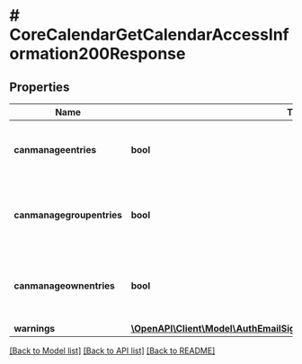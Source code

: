 # # CoreCalendarGetCalendarAccessInformation200Response

## Properties

Name | Type | Description | Notes
------------ | ------------- | ------------- | -------------
**canmanageentries** | **bool** | Whether the user can manage entries. | [default to null]
**canmanagegroupentries** | **bool** | Whether the user can manage group entries. | [default to null]
**canmanageownentries** | **bool** | Whether the user can manage its own entries. | [default to null]
**warnings** | [**\OpenAPI\Client\Model\AuthEmailSignupUser200ResponseWarningsInner[]**](AuthEmailSignupUser200ResponseWarningsInner.md) |  | [optional]

[[Back to Model list]](../../README.md#models) [[Back to API list]](../../README.md#endpoints) [[Back to README]](../../README.md)
